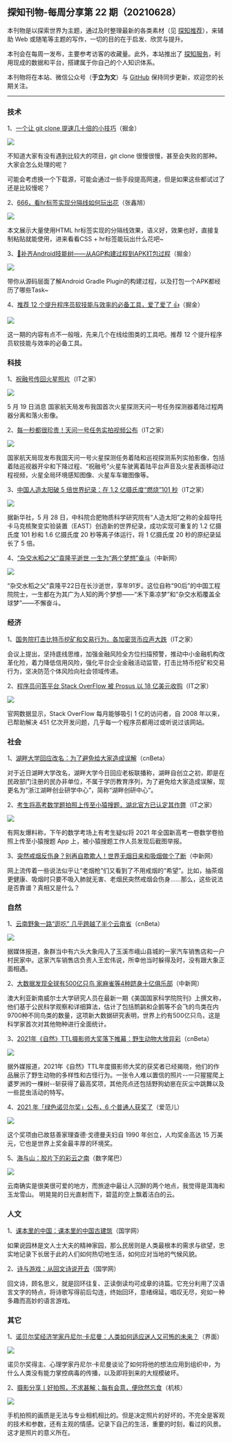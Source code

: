 ## 探知刊物-每周分享第 22 期（20210628）

本刊物是以探索世界为主题，通过及时整理最新的各类素材（见 <a href="https://www.yulisay.com/weekly/news">探知推荐</a>），来辅助 Web 或随笔等主题的写作，一切的目的在于启发、欣赏与提升。

本刊会在每周一发布，主要参考访客的收藏量。此外，本站推出了 <a href="//www.yulisay.com/s/know.html">探知服务</a>，利用现成的数据和平台，搭建属于你自己的个人知识体系。

本刊物将在本站、微信公众号（**于立为文**）与 <a href="https://github.com/yulis-say" target="_blank">GitHub</a> 保持同步更新，欢迎您的长期关注。

---

### 技术

1、<a href="https://juejin.cn/post/6969206858179411982" target="_blank">一个让 git clone 提速几十倍的小技巧</a>（掘金）

<p class="weekly-img"><img src="https://p3-juejin.byteimg.com/tos-cn-i-k3u1fbpfcp/ffd138d4b35342449f6d8a9987509e38~tplv-k3u1fbpfcp-watermark.image" referrerpolicy="no-referrer"></p>

不知道大家有没有遇到比较大的项目，git clone 很慢很慢，甚至会失败的那种。大家会怎么处理的呢？ 

可能会考虑换一个下载源，可能会通过一些手段提高网速，但是如果这些都试过了还是比较慢呢？

2、<a href="https://www.zhangxinxu.com/wordpress/2021/05/css-html-hr/" target="_blank">666，看hr标签实现分隔线如何玩出花</a>（张鑫旭）

<p class="weekly-img"><img src="https://image.zhangxinxu.com/image/blog/202105/css-hr-cover.png" referrerpolicy="no-referrer"></p>

本文展示大量使用HTML hr标签实现的分隔线效果，语义好，效果也好，直接复制粘贴就能使用，进来看看CSS + hr标签能玩出什么花吧~

3、<a href="https://juejin.cn/post/6963527524609425415" target="_blank">🍵补齐Android技能树——从AGP构建过程到APK打包过程</a>（掘金）

<p class="weekly-img"><img src="https://p3-juejin.byteimg.com/tos-cn-i-k3u1fbpfcp/3f1103e1b9b5454b9c12ad2e04438e78~tplv-k3u1fbpfcp-zoom-1.image" referrerpolicy="no-referrer"></p>

带你从源码层面了解Android Gradle Plugin的构建过程，以及打包一个APK都经历了哪些Task~

4、<a href="https://juejin.cn/post/6963637310382407694" target="_blank">推荐 12 个提升程序员软技能与效率的必备工具，爱了爱了 👍</a>（掘金）

<p class="weekly-img"><img src="https://p3-juejin.byteimg.com/tos-cn-i-k3u1fbpfcp/69470a9174e84443bc0f27c27868f409~tplv-k3u1fbpfcp-zoom-1.image" referrerpolicy="no-referrer"></p>

这一期的内容有点不一般哦，先来几个在线绘图类的工具吧。推荐 12 个提升程序员软技能与效率的必备工具。

### 科技

1、<a href="https://www.ithome.com/0/552/378.htm" target="_blank">祝融号传回火星照片</a>（IT之家）

<p class="weekly-img"><img src="https://img.ithome.com/newsuploadfiles/2021/5/70fc615a-9886-4495-a20d-c799bd2d9274.jpg" referrerpolicy="no-referrer"></p>

5 月 19 日消息 国家航天局发布我国首次火星探测天问一号任务探测器着陆过程两器分离和落火影像。

2、<a href="https://www.ithome.com/0/559/582.htm" target="_blank">每一秒都很珍贵！天问一号任务实拍视频公布</a>（IT之家）

<p class="weekly-img"><img src="https://img.ithome.com/newsuploadfiles/2021/6/8ecafa8c-608c-402b-a2f1-9d047807ea6b.jpg" referrerpolicy="no-referrer"></p>

国家航天局现发布我国天问一号火星探测任务着陆和巡视探测系列实拍影像，包括着陆巡视器开伞和下降过程、“祝融号”火星车驶离着陆平台声音及火星表面移动过程视频，火星全局环境感知图像、火星车车辙图像等。

3、<a href="https://www.ithome.com/0/554/189.htm" target="_blank">中国人造太阳破 5 倍世界纪录：在 1.2 亿摄氏度“燃烧”101 秒</a>（IT之家）

<p class="weekly-img"><img src="https://img.ithome.com/newsuploadfiles/2021/3/d87b6b1a-528c-4abd-a430-962ca1e7f340.jpeg" referrerpolicy="no-referrer"></p>

据新华社，5 月 28 日，中科院合肥物质科学研究院有“人造太阳”之称的全超导托卡马克核聚变实验装置（EAST）创造新的世界纪录，成功实现可重复的 1.2 亿摄氏度 101 秒和 1.6 亿摄氏度 20 秒等离子体运行，将 1 亿摄氏度 20 秒的原纪录延长了 5 倍。

4、<a href="http://www.chinanews.com/gn/2021/05-22/9483264.shtml" target="_blank">“杂交水稻之父”袁隆平逝世 一生为“两个梦想”奋斗</a>（中新网）

<p class="weekly-img"><img src="http://image1.chinanews.com.cn/cnsupload/big/2021/05-22/4-426/d1e3b73b65b24ef98a6134cb39616eb5.jpg" referrerpolicy="no-referrer"></p>

“杂交水稻之父”袁隆平22日在长沙逝世，享年91岁。这位自称“90后”的中国工程院院士，一生都在为其广为人知的两个梦想——“禾下乘凉梦”和“杂交水稻覆盖全球梦”——不懈奋斗。

### 经济

1、<a href="https://www.ithome.com/0/552/894.htm" target="_blank">国务院打击比特币挖矿和交易行为，各加密货币应声大跌</a>（IT之家）

会议上提出，坚持底线思维，加强金融风险全方位扫描预警，推动中小金融机构改革化险，着力降低信用风险，强化平台企业金融活动监管，打击比特币挖矿和交易行为，坚决防范个体风险向社会领域传递。

2、<a href="https://www.ithome.com/0/555/257.htm" target="_blank">程序员问答平台 Stack OverFlow 被 Prosus 以 18 亿美元收购</a>（IT之家）

<p class="weekly-img"><img src="https://img.ithome.com/newsuploadfiles/2021/6/07bc96bc-d8bb-4e38-a871-a905f2846531.png" referrerpolicy="no-referrer"></p>

官网数据显示，Stack OverFlow 每月能够吸引 1 亿的访问者，自 2008 年以来，已帮助解决 451 亿次开发问题，几乎每一个程序员都用过或听说过该网站。

### 社会

1、<a href="https://www.cnbeta.com/articles/tech/1128869.htm" target="_blank">湖畔大学回应改名：为了避免给大家造成误解</a>（cnBeta）

对于近日湖畔大学改名，湖畔大学今日回应老板联播称，湖畔自创立之初，即是在民政部门注册的民办非单位，不属于学历教育序列，为了避免给大家造成误解，现更名为“浙江湖畔创业研学中心”，简称“湖畔创研中心”。

2、<a href="https://www.ithome.com/0/556/130.htm" target="_blank">考生将高考数学题拍照上传至小猿搜题，湖北官方已认定其作弊</a>（IT之家）

<p class="weekly-img"><img src="https://img.ithome.com/newsuploadfiles/2021/6/d78504dc-dc2c-479c-9093-3e0134355a0a.png" referrerpolicy="no-referrer"></p>

有网友爆料称，下午的数学考场上有考生疑似将 2021 年全国新高考一卷数学卷拍照上传至小猿搜题 App 上，被小猿搜题工作人员发现后截图举报。

3、<a href="http://www.chinanews.com/sh/2021/05-31/9488863.shtml" target="_blank">突然戒烟反伤身？别再自欺欺人！世界无烟日来和吸烟做个了断</a>（中新网）

网上流传着一些说法似乎让“老烟枪”们又看到了不用戒烟的“希望”。比如，抽茶烟更健康、吸烟时只要不吸入肺就无害、老烟民突然戒烟会伤身……那么，这些说法是否靠谱？真相又是什么？

### 自然

1、<a href="https://www.cnbeta.com/articles/tech/1134213.htm" target="_blank">云南野象一路“逛吃” 几乎跨越了半个云南省</a>（cnBeta）

<p class="weekly-img"><img src="http://dingyue.ws.126.net/2021/0529/16a5c7b0g00qtv25k033ac000dc00nom.gif" referrerpolicy="no-referrer"></p>

据媒体报道，象群当中有六头大象闯入了玉溪市峨山县城的一家汽车销售店和一户村民家中。这家汽车销售店负责人王宏伟说，所幸他当时躲得及时，没有跟大象正面相遇。

2、<a href="http://www.chinanews.com/sh/2021/05-19/9480405.shtml" target="_blank">大数据发现全球有500亿只鸟 家麻雀等4种跻身十亿俱乐部</a>（中新网）

澳大利亚新南威尔士大学研究人员在最新一期《美国国家科学院院刊》上撰文称，他们基于公民科学观察和详细算法，估计了包括鸸鹋和企鹅等不会飞的鸟类在内9700种不同鸟类的数量，这项新大数据研究表明，世界上约有500亿只鸟，这是科学家首次对其他物种进行全面统计。

3、<a href="https://www.cnbeta.com/articles/tech/1136057.htm" target="_blank">2021年《自然》TTL摄影师大奖落下帷幕：野生动物大放异彩</a>（cnBeta）

<p class="weekly-img"><img src="https://static.cnbetacdn.com/article/2021/06/f7372bfa8a7a4af.jpg" referrerpolicy="no-referrer"></p>

据外媒报道，2021年《自然》TTL年度摄影师大奖的获奖者已经揭晓，他们的作品展示了野生动物的多样性和古怪行为。一张令人难以置信的照片--一只猩猩爬上婆罗洲的一棵树--斩获得了最高奖项，其他亮点还包括野狗幼崽在灰尘中跳舞以及一些昆虫活动的特写。

4、<a href="https://www.ifanr.com/1423819?utm_source=rss&utm_medium=rss&utm_campaign=" target="_blank">2021 年「绿色诺贝尔奖」公布，6 个普通人获奖了</a>（爱范儿）

<p class="weekly-img"><img src="https://s3.ifanr.com/wp-content/uploads/2021/06/img-1.jpeg!720" referrerpolicy="no-referrer"></p>

这个奖项由已故慈善家理查德·戈德曼夫妇自 1990 年创立，人均奖金高达 15 万美元，它也是世界上奖金最丰厚的环境奖。

5、<a href="http://www.dgtle.com/article-1647229-1.html" target="_blank">海与山：胶片下的彩云之南</a>（数字尾巴）

<p class="weekly-img"><img src="http://s1.dgtle.com/dgtle_img/article/2021/05/17/85e1d202105172236004943_1800_500.jpeg" referrerpolicy="no-referrer"></p>

云南确实是很美很可爱的地方，而旅途中最让人沉醉的两个地点，我觉得是洱海和玉龙雪山。
明晃晃的日光直射而下，碧蓝的空上飘着洁白的云。

### 人文

1、<a href="http://www.guoxue.com/?p=45250" target="_blank">课本里的中国：课本里的中国古建筑</a>（国学网）

如果说园林是文人士大夫的精神家园，那么民居则是人类最根本的需求与欲望，忠实地记录下长居于此的人们如何热切地生活，如何应对当地的气候风貌。

2、<a href="http://www.guoxue.com/?p=45334" target="_blank">诗与游戏：从回文诗说开去</a>（国学网）

回文诗，顾名思义，就是回环往复、正读倒读均可成章的诗篇。它充分利用了汉语言文字的特点，将诗歌写得前后勾连，终始回环，意绪绵延，唱叹无尽，宛如一种多趣而高妙的语言游戏。

### 其它

1、<a href="https://www.jiemian.com/article/6110501.html" target="_blank">诺贝尔奖经济学家丹尼尔·卡尼曼：人类如何适应迷人又可怖的未来？</a>（界面）

<p class="weekly-img"><img src="https://img1.jiemian.com/101/original/20210519/16213987284534900_a580x330.jpg" referrerpolicy="no-referrer"></p>

诺贝尔奖得主、心理学家丹尼尔·卡尼曼谈论了如何将他的想法应用到组织中，为什么人类没有能力掌控病毒的传播，以及即将到来的大规模破坏。

2、<a href="https://www.gcores.com/articles/137025" target="_blank">摄影分享丨好拍照，不求甚解；每有会意，便欣然忘食</a>（机核）

<p class="weekly-img"><img src="https://image.gcores.com/5da677cd-4177-49cd-bc75-fc65d9d7ec46.jpg" referrerpolicy="no-referrer"></p>

手机拍照的画质是无法与专业相机相比的。但是决定照片的好坏的，不完全是客观的技术和参数，还有主观的情感。记录下自己的生活，重要的时刻，看过的风景。这才是照片的意义所在。